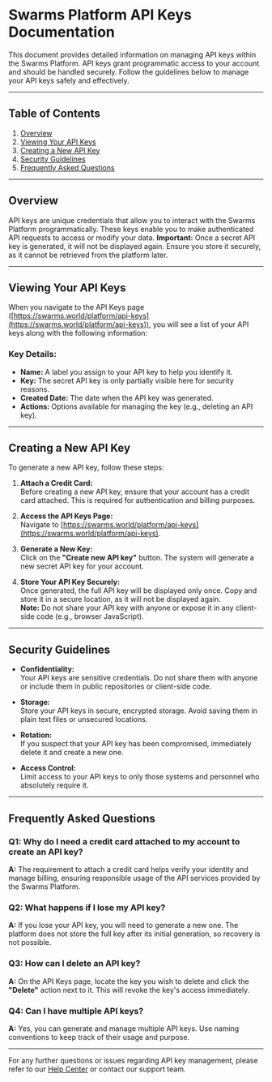 # Swarms Platform API Keys Documentation

This document provides detailed information on managing API keys within the Swarms Platform. API keys grant programmatic access to your account and should be handled securely. Follow the guidelines below to manage your API keys safely and effectively.

---

## Table of Contents

1. [Overview](#overview)
2. [Viewing Your API Keys](#viewing-your-api-keys)
3. [Creating a New API Key](#creating-a-new-api-key)
4. [Security Guidelines](#security-guidelines)
5. [Frequently Asked Questions](#frequently-asked-questions)

---

## Overview

API keys are unique credentials that allow you to interact with the Swarms Platform programmatically. These keys enable you to make authenticated API requests to access or modify your data. **Important:** Once a secret API key is generated, it will not be displayed again. Ensure you store it securely, as it cannot be retrieved from the platform later.

---

## Viewing Your API Keys

When you navigate to the API Keys page ([https://swarms.world/platform/api-keys](https://swarms.world/platform/api-keys)), you will see a list of your API keys along with the following information:

### Key Details:

- **Name:** A label you assign to your API key to help you identify it.
- **Key:** The secret API key is only partially visible here for security reasons.
- **Created Date:** The date when the API key was generated.
- **Actions:** Options available for managing the key (e.g., deleting an API key).

---

## Creating a New API Key

To generate a new API key, follow these steps:

1. **Attach a Credit Card:**  
   Before creating a new API key, ensure that your account has a credit card attached. This is required for authentication and billing purposes.

2. **Access the API Keys Page:**  
   Navigate to [https://swarms.world/platform/api-keys](https://swarms.world/platform/api-keys).

3. **Generate a New Key:**  
   Click on the **"Create new API key"** button. The system will generate a new secret API key for your account.

4. **Store Your API Key Securely:**  
   Once generated, the full API key will be displayed only once. Copy and store it in a secure location, as it will not be displayed again.  
   **Note:** Do not share your API key with anyone or expose it in any client-side code (e.g., browser JavaScript).

---

## Security Guidelines

- **Confidentiality:**  
  Your API keys are sensitive credentials. Do not share them with anyone or include them in public repositories or client-side code.

- **Storage:**  
  Store your API keys in secure, encrypted storage. Avoid saving them in plain text files or unsecured locations.

- **Rotation:**  
  If you suspect that your API key has been compromised, immediately delete it and create a new one.

- **Access Control:**  
  Limit access to your API keys to only those systems and personnel who absolutely require it.

---

## Frequently Asked Questions

### Q1: **Why do I need a credit card attached to my account to create an API key?**  
**A:** The requirement to attach a credit card helps verify your identity and manage billing, ensuring responsible usage of the API services provided by the Swarms Platform.

### Q2: **What happens if I lose my API key?**  
**A:** If you lose your API key, you will need to generate a new one. The platform does not store the full key after its initial generation, so recovery is not possible.

### Q3: **How can I delete an API key?**  
**A:** On the API Keys page, locate the key you wish to delete and click the **"Delete"** action next to it. This will revoke the key's access immediately.

### Q4: **Can I have multiple API keys?**  
**A:** Yes, you can generate and manage multiple API keys. Use naming conventions to keep track of their usage and purpose.

---

For any further questions or issues regarding API key management, please refer to our [Help Center](https://swarms.world/help) or contact our support team.